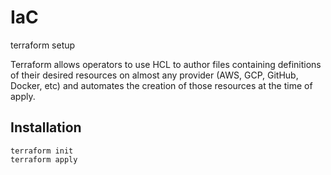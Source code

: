 # IaC
terraform setup 

Terraform allows operators to use HCL to author files containing definitions of their desired resources on almost any provider (AWS, GCP, GitHub, Docker, etc) and automates the creation of those resources at the time of apply.

## Installation
```shell
terraform init
terraform apply
```
